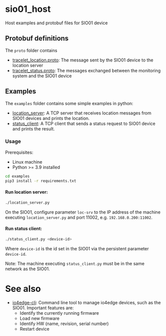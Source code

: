 # sio01_host
Host examples and protobuf files for SIO01 device

## Protobuf definitions
The `proto` folder contains
* [tracelet_location.proto](proto/tracelet_location.proto): The message sent by the SIO01 device to the location server
* [tracelet_status.proto](proto/tracelet_status.proto): The messages exchanged between the monitoring system and the SIO01 device

## Examples

The `examples` folder contains some simple examples in python:
* [location_server](examples/location_server.py): A TCP server that receives location messages from SIO01 devices and prints the location.
* [status_client](examples/status_client.py): A TCP client that sends a status request to SIO01 device and prints the result.

### Usage

Prerequisites:
* Linux machine
* Python >= 3.9 installed

```bash
cd examples
pip3 install -r requirements.txt
```

#### Run location server:
```bash
./location_server.py
```
On the SIO01, configure parameter `loc-srv` to the IP address of the machine executing `location_server.py` and port 11002, e.g. `192.168.0.200:11002`.

#### Run status client:
```bash
./status_client.py <device-id>
```
Where `device-id` is the id set in the SIO01 via the persistent parameter `device-id`.

Note: The machine executing `status_client.py` must be in the same network as the SIO01.

# See also
- [io4edge-cli](https://github.com/ci4rail/io4edge-cli): Command line tool to manage io4edge devices, such as the SIO01. Important features are:
    - Identify the currently running firmware
    - Load new firmware
    - Identify HW (name, revision, serial number)
    - Restart device
